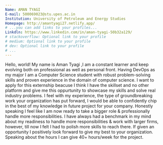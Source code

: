 ```yaml
---
Name: AMAN TYAGI
E-mail: 500069023@stu.upes.ac.in
Institution: University of Petroleum and Energy Studies
Homepage: http://amantyagi27.netlify.app/
# ...you can add links to your profiles...
Linkdln: https://www.linkedin.com/in/aman-tyagi-50b32a129/
# stackoverflow: Optional link to your profile
# medium: Optional link to your profile
# dev: Optional link to your profile
# ...
---
```




Hello, world! My name is Aman Tyagi ,I am a constant learner and keep evolving both on professional as well as personal front. Having DevOps as my major I am a Computer Science 
student with robust problem-solving skills and proven experience in the domain of computer science. I want to apply for this externship beacuse I think I have the skillset and no 
other platform and give me this oppurtunity to showcase my skills and solve real industry problems.
I feel with my experience, the type of groundbreaking work your organization has put forward, I would be able to confidently chip in the best of my knowledge in future project
for your company.
Honestly speaking I feel like I am now ready to take a bigger role & professionally handle more responsibilities.
I have always had a benchmark in my mind about my readiness to handle more responsibilities & work with larger firms, however, till now I felt I had to polish more skills to reach 
there. If given an opportunity I positively look forward to give my best to your organization. Speaking about the hours I can give 40+ hours/week for the project.

